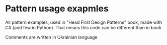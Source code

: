 # Pattern usage exapmles 
All pattern examples, used in "Head First Design Patterns" book,
made with С# (and few in Python). That means this code can be different than in book

Comments are written in Ukrainian language
